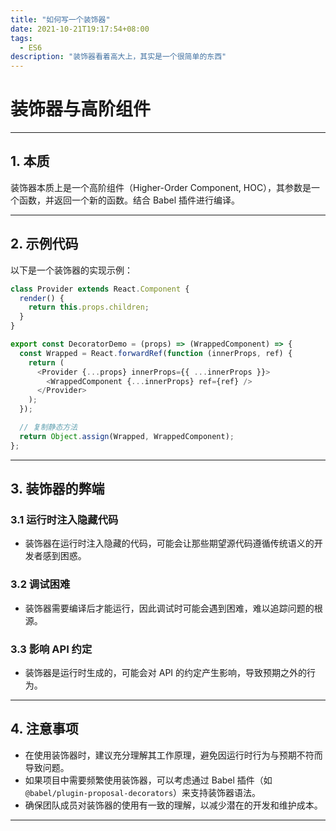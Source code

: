 ```yaml
---
title: "如何写一个装饰器"
date: 2021-10-21T19:17:54+08:00
tags:
  - ES6
description: "装饰器看着高大上，其实是一个很简单的东西"
---
```


# 装饰器与高阶组件

---

## **1. 本质**

装饰器本质上是一个高阶组件（Higher-Order Component, HOC），其参数是一个函数，并返回一个新的函数。结合 Babel 插件进行编译。

---

## **2. 示例代码**

以下是一个装饰器的实现示例：

```js
class Provider extends React.Component {
  render() {
    return this.props.children;
  }
}

export const DecoratorDemo = (props) => (WrappedComponent) => {
  const Wrapped = React.forwardRef(function (innerProps, ref) {
    return (
      <Provider {...props} innerProps={{ ...innerProps }}>
        <WrappedComponent {...innerProps} ref={ref} />
      </Provider>
    );
  });

  // 复制静态方法
  return Object.assign(Wrapped, WrappedComponent);
};
```

---

## **3. 装饰器的弊端**

### **3.1 运行时注入隐藏代码**
- 装饰器在运行时注入隐藏的代码，可能会让那些期望源代码遵循传统语义的开发者感到困惑。

### **3.2 调试困难**
- 装饰器需要编译后才能运行，因此调试时可能会遇到困难，难以追踪问题的根源。

### **3.3 影响 API 约定**
- 装饰器是运行时生成的，可能会对 API 的约定产生影响，导致预期之外的行为。

---

## **4. 注意事项**

- 在使用装饰器时，建议充分理解其工作原理，避免因运行时行为与预期不符而导致问题。
- 如果项目中需要频繁使用装饰器，可以考虑通过 Babel 插件（如 `@babel/plugin-proposal-decorators`）来支持装饰器语法。
- 确保团队成员对装饰器的使用有一致的理解，以减少潜在的开发和维护成本。

---